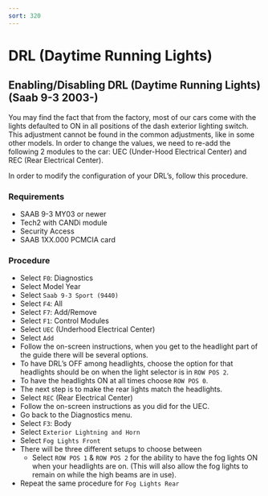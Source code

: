```yaml
---
sort: 320
---
```


# DRL (Daytime Running Lights)

## Enabling/Disabling DRL (Daytime Running Lights) (Saab 9-3 2003-)

You may find the fact that from the factory, most of our cars come with the lights defaulted to ON in all positions of the dash exterior lighting switch. This adjustment cannot be found in the common adjustments, like in some other models. In order to change the values, we need to re-add the following 2 modules to the car: UEC (Under-Hood Electrical Center) and REC (Rear Electrical Center).

In order to modify the configuration of your DRL’s, follow this procedure.

### Requirements

* SAAB 9-3 MY03 or newer
* Tech2 with CANDi module
* Security Access
* SAAB 1XX.000 PCMCIA card

### Procedure

* Select `F0`: Diagnostics
* Select Model Year
* Select `Saab 9-3 Sport (9440)`
* Select `F4`: All
* Select `F7`: Add/Remove
* Select `F1`: Control Modules
* Select `UEC` (Underhood Electrical Center)
* Select `Add`
* Follow the on-screen instructions, when you get to the headlight part of the guide there will be several options.
* To have DRL’s OFF among headlights, choose the option for that headlights should be on when the light selector is in `ROW POS 2`.
* To have the headlights ON at all times choose `ROW POS 0`.
* The next step is to make the rear lights match the headlights.
* Select `REC` (Rear Electrical Center)
* Follow the on-screen instructions as you did for the UEC.
* Go back to the Diagnostics menu.
* Select `F3`: Body
* Select `Exterior Lightning and Horn`
* Select `Fog Lights Front`
* There will be three different setups to choose between
    * Select `ROW POS 1` & `ROW POS 2` for the ability to have the fog lights ON when your headlights are on. (This will also allow the fog lights to remain on while the high beams are in use).
* Repeat the same procedure for `Fog Lights Rear`
